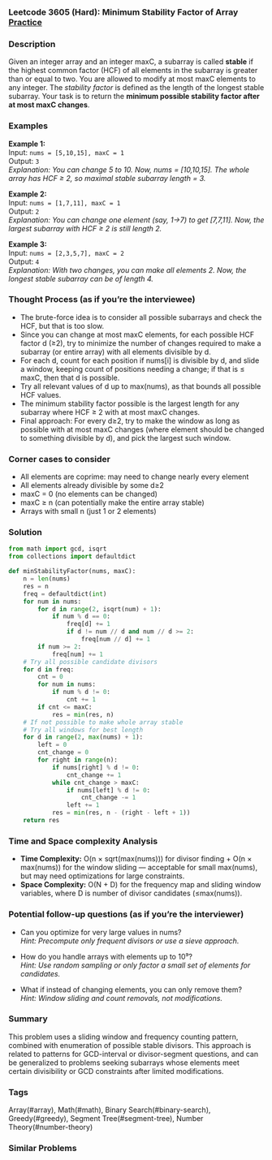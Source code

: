 ### Leetcode 3605 (Hard): Minimum Stability Factor of Array [Practice](https://leetcode.com/problems/minimum-stability-factor-of-array)

### Description  
Given an integer array and an integer maxC, a subarray is called **stable** if the highest common factor (HCF) of all elements in the subarray is greater than or equal to two. You are allowed to modify at most maxC elements to any integer. The *stability factor* is defined as the length of the longest stable subarray. Your task is to return the **minimum possible stability factor after at most maxC changes**.

### Examples  

**Example 1:**  
Input: `nums = [5,10,15], maxC = 1`  
Output: `3`  
*Explanation: You can change 5 to 10. Now, nums = [10,10,15]. The whole array has HCF ≥ 2, so maximal stable subarray length = 3.*

**Example 2:**  
Input: `nums = [1,7,11], maxC = 1`  
Output: `2`  
*Explanation: You can change one element (say, 1→7) to get [7,7,11]. Now, the largest subarray with HCF ≥ 2 is still length 2.*

**Example 3:**  
Input: `nums = [2,3,5,7], maxC = 2`  
Output: `4`  
*Explanation: With two changes, you can make all elements 2. Now, the longest stable subarray can be of length 4.*

### Thought Process (as if you’re the interviewee)  
- The brute-force idea is to consider all possible subarrays and check the HCF, but that is too slow.
- Since you can change at most maxC elements, for each possible HCF factor d (≥2), try to minimize the number of changes required to make a subarray (or entire array) with all elements divisible by d.
- For each d, count for each position if nums[i] is divisible by d, and slide a window, keeping count of positions needing a change; if that is ≤ maxC, then that d is possible.
- Try all relevant values of d up to max(nums), as that bounds all possible HCF values.
- The minimum stability factor possible is the largest length for any subarray where HCF ≥ 2 with at most maxC changes.
- Final approach: For every d≥2, try to make the window as long as possible with at most maxC changes (where element should be changed to something divisible by d), and pick the largest such window.

### Corner cases to consider  
- All elements are coprime: may need to change nearly every element
- All elements already divisible by some d≥2
- maxC = 0 (no elements can be changed)
- maxC ≥ n (can potentially make the entire array stable)
- Arrays with small n (just 1 or 2 elements)

### Solution

```python
from math import gcd, isqrt
from collections import defaultdict

def minStabilityFactor(nums, maxC):
    n = len(nums)
    res = n
    freq = defaultdict(int)
    for num in nums:
        for d in range(2, isqrt(num) + 1):
            if num % d == 0:
                freq[d] += 1
                if d != num // d and num // d >= 2:
                    freq[num // d] += 1
        if num >= 2:
            freq[num] += 1
    # Try all possible candidate divisors
    for d in freq:
        cnt = 0
        for num in nums:
            if num % d != 0:
                cnt += 1
        if cnt <= maxC:
            res = min(res, n)
    # If not possible to make whole array stable
    # Try all windows for best length
    for d in range(2, max(nums) + 1):
        left = 0
        cnt_change = 0
        for right in range(n):
            if nums[right] % d != 0:
                cnt_change += 1
            while cnt_change > maxC:
                if nums[left] % d != 0:
                    cnt_change -= 1
                left += 1
            res = min(res, n - (right - left + 1))
    return res
```

### Time and Space complexity Analysis  

- **Time Complexity:** O(n × sqrt(max(nums))) for divisor finding + O(n × max(nums)) for the window sliding — acceptable for small max(nums), but may need optimizations for large constraints.
- **Space Complexity:** O(N + D) for the frequency map and sliding window variables, where D is number of divisor candidates (≤max(nums)).

### Potential follow-up questions (as if you’re the interviewer)  

- Can you optimize for very large values in nums?  
  *Hint: Precompute only frequent divisors or use a sieve approach.*

- How do you handle arrays with elements up to 10⁹?  
  *Hint: Use random sampling or only factor a small set of elements for candidates.*

- What if instead of changing elements, you can only remove them?  
  *Hint: Window sliding and count removals, not modifications.*

### Summary
This problem uses a sliding window and frequency counting pattern, combined with enumeration of possible stable divisors. This approach is related to patterns for GCD-interval or divisor-segment questions, and can be generalized to problems seeking subarrays whose elements meet certain divisibility or GCD constraints after limited modifications.

### Tags
Array(#array), Math(#math), Binary Search(#binary-search), Greedy(#greedy), Segment Tree(#segment-tree), Number Theory(#number-theory)

### Similar Problems
